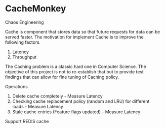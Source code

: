 # CacheMonkey
Chaos Engineering

Cache is component that stores data so that future requests for data can be served faster. The motivation for implement Cache is to improve the following factors.
1. Latency
2. Throughput 

The Caching problem is a classic hard one in Computer Science. The objective of this project is not to re-establish that but to provide test findings that can allow for fine tuning of Caching policy.

Operations
1. Delete cache completely - Measure Latency
2. Checking cache replacement policy (random and LRU) for different loads - Measure Latency
3. Stale cache entries (Feature flags updated) - Measure Latency

Support
REDIS cache 
